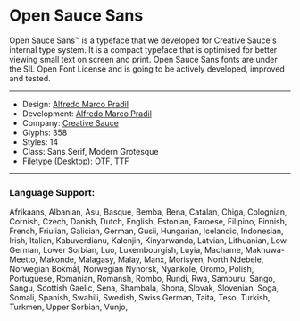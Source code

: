 # Open Sauce Sans

Open Sauce Sans™ is a typeface that we developed for Creative Sauce's internal type system. It is a compact typeface that is optimised for better viewing small text on screen and print. Open Sauce Sans fonts are under the SIL Open Font License and is going to be actively developed, improved and tested.

---

- Design: [Alfredo Marco Pradil](https://www.behance.net/pradil)
- Development: [Alfredo Marco Pradil](https://www.behance.net/pradil)
- Company: [Creative Sauce](https://www.behance.net/creativesauceagency)
- Glyphs: 358
- Styles: 14
- Class: Sans Serif, Modern Grotesque
- Filetype (Desktop): OTF, TTF

---

### Language Support: 
Afrikaans, Albanian, Asu, Basque, Bemba, Bena, Catalan, Chiga, Colognian, Cornish, Czech, Danish, Dutch, English, Estonian, Faroese, Filipino, Finnish, French, Friulian, Galician, German, Gusii, Hungarian, Icelandic, Indonesian, Irish, Italian, Kabuverdianu, Kalenjin, Kinyarwanda, Latvian, Lithuanian, Low German, Lower Sorbian, Luo, Luxembourgish, Luyia, Machame, Makhuwa-Meetto, Makonde, Malagasy, Malay, Manx, Morisyen, North Ndebele, Norwegian Bokmål, Norwegian Nynorsk, Nyankole, Oromo, Polish, Portuguese, Romanian, Romansh, Rombo, Rundi, Rwa, Samburu, Sango, Sangu, Scottish Gaelic, Sena, Shambala, Shona, Slovak, Slovenian, Soga, Somali, Spanish, Swahili, Swedish, Swiss German, Taita, Teso, Turkish, Turkmen, Upper Sorbian, Vunjo,

